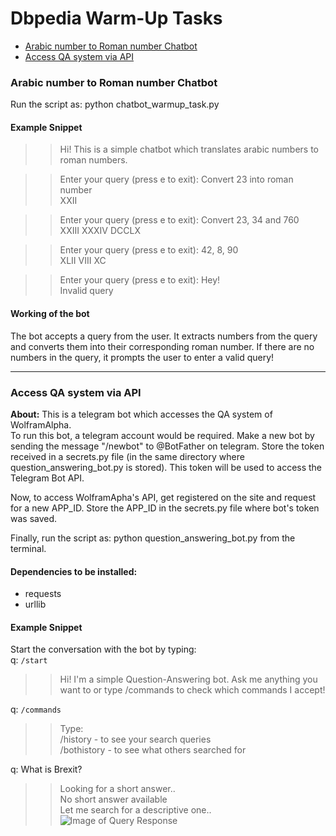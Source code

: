 # Dbpedia Warm-Up Tasks

* [Arabic number to Roman number Chatbot](#arabic-number-to-roman-number-chatbot) 
* [Access QA system via API](#access-qa-system-via-api)

### Arabic number to Roman number Chatbot
Run the script as: python chatbot_warmup_task.py 

#### Example Snippet
>> Hi! This is a simple chatbot which translates arabic numbers to roman numbers.

>> Enter your query (press e to exit): Convert 23 into roman number<br>
XXII

>> Enter your query (press e to exit): Convert 23, 34 and 760<br>
XXIII XXXIV DCCLX

>> Enter your query (press e to exit): 42, 8, 90<br>
XLII VIII XC

>> Enter your query (press e to exit): Hey! <br>
Invalid query

#### Working of the bot
The bot accepts a query from the user. It extracts numbers from the query and converts them into their corresponding roman number. If there are no numbers in the query, it prompts the user to enter a valid query!

***

### Access QA system via API
**About:** This is a telegram bot which accesses the QA system of WolframAlpha. <br>
To run this bot, a telegram account would be required. Make a new bot by sending the message "/newbot" to @BotFather on telegram. Store the token received in a secrets.py file (in the same directory where question_answering_bot.py is stored). This token will be used to access the Telegram Bot API.  

Now, to access WolframApha's API, get registered on the site and request for a new APP_ID. Store the APP_ID in the secrets.py file where bot's token was saved. 

Finally, run the script as: python question_answering_bot.py from the terminal.

#### Dependencies to be installed:
* requests
* urllib

#### Example Snippet
Start the conversation with the bot by typing: <br>
q: `/start` <br>
>>Hi! I'm a simple Question-Answering bot. Ask me anything you want to or type /commands to check which commands I accept!

q: `/commands` <br>
>> Type: <br>
 /history - to see your search queries <br>
 /bothistory - to see what others searched for
 
q: What is Brexit?
>> Looking for a short answer.. <br>
 No short answer available  <br>
 Let me search for a descriptive one.. <br>
 ![Image of Query Response](https://github.com/rrichajalota/dbpedia_warmup_tasks/blob/master/brexit.jpg)


